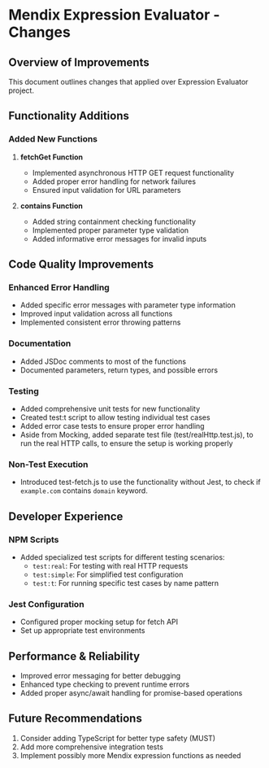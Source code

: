 # Mendix Expression Evaluator - Changes

## Overview of Improvements


This document outlines changes that applied over Expression Evaluator project.

## Functionality Additions

### Added New Functions

1. **fetchGet Function**
   - Implemented asynchronous HTTP GET request functionality
   - Added proper error handling for network failures
   - Ensured input validation for URL parameters

2. **contains Function**
   - Added string containment checking functionality
   - Implemented proper parameter type validation
   - Added informative error messages for invalid inputs

## Code Quality Improvements

### Enhanced Error Handling

- Added specific error messages with parameter type information
- Improved input validation across all functions
- Implemented consistent error throwing patterns

### Documentation

- Added JSDoc comments to most of the functions
- Documented parameters, return types, and possible errors

### Testing

- Added comprehensive unit tests for new functionality
- Created test:t script to allow testing individual test cases
- Added error case tests to ensure proper error handling
- Aside from Mocking, added separate test file (test/realHttp.test.js), to run the real HTTP calls,
 to ensure the setup is working properly


 ### Non-Test Execution
 - Introduced test-fetch.js to use the functionality without Jest, to check if `example.com` contains `domain` keyword.

## Developer Experience

### NPM Scripts

- Added specialized test scripts for different testing scenarios:
  - `test:real`: For testing with real HTTP requests
  - `test:simple`: For simplified test configuration
  - `test:t`: For running specific test cases by name pattern

### Jest Configuration

- Configured proper mocking setup for fetch API
- Set up appropriate test environments

## Performance & Reliability

- Improved error messaging for better debugging
- Enhanced type checking to prevent runtime errors
- Added proper async/await handling for promise-based operations

## Future Recommendations

1. Consider adding TypeScript for better type safety (MUST)
2. Add more comprehensive integration tests
4. Implement possibly more Mendix expression functions as needed 